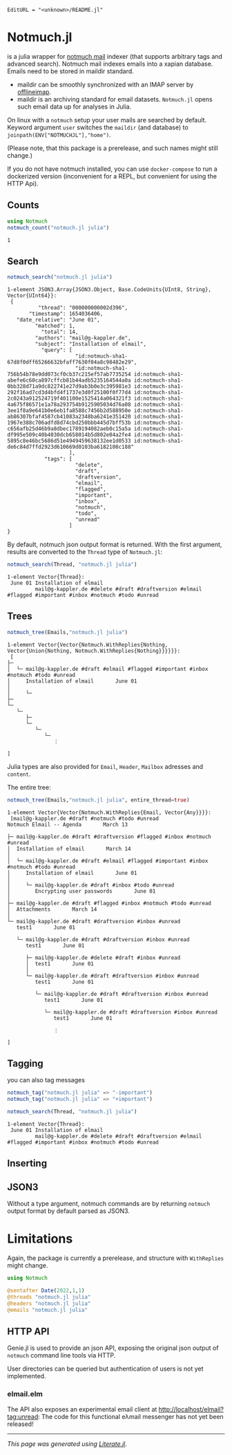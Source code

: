 ```@meta
EditURL = "<unknown>/README.jl"
```

# Notmuch.jl

is a julia wrapper for [notmuch mail](https://notmuchmail.org/) indexer (that supports arbitrary tags and advanced search).
Notmuch mail indexes emails into a xapian database.
Emails need to be stored in maildir standard.
- maildir can be smoothly synchronized with an IMAP server by [offlineimap](http://www.offlineimap.org/).
- maildir is an archiving standard for email datasets. `Notmuch.jl` opens such email data up for analyses in Julia.

On linux with a `notmuch` setup your user mails are searched by default.
Keyword argument `user` switches the `maildir` (and database) to
`joinpath(ENV["NOTMUCHJL"],"home")`.

(Please note, that this package is a prerelease, and such names might still change.)

If you do not have notmuch installed, you can use `docker-compose` to run a dockerized version (inconvenient for a REPL, but convenient for using the HTTP Api).
## Counts

````julia
using Notmuch
notmuch_count("notmuch.jl julia")
````

````
1
````

## Search

````julia
notmuch_search("notmuch.jl julia")
````

````
1-element JSON3.Array{JSON3.Object, Base.CodeUnits{UInt8, String}, Vector{UInt64}}:
 {
          "thread": "000000000002d396",
       "timestamp": 1654036406,
   "date_relative": "June 01",
         "matched": 1,
           "total": 14,
         "authors": "mail@g-kappler.de",
         "subject": "Installation of elmail",
           "query": [
                      "id:notmuch-sha1-67d8f0dff65266632bfaff7630f04a8c98482e29",
                      "id:notmuch-sha1-756b54b78e9dd073cf0cb37c215ef57ab7735254 id:notmuch-sha1-abefe6c60ca897cffcb81b44adb5235164544a0a id:notmuch-sha1-0bb328d71a9dc822741e27d9ab3b0e3c395981e3 id:notmuch-sha1-292f16ad7cd3d4bfd4f1737e3d0f25100f0f77d4 id:notmuch-sha1-2c0243a912524719f401100e1525414a064321f3 id:notmuch-sha1-4a675f86571e1a78a293754b9125905034d76a08 id:notmuch-sha1-3ee1f8a9e641b0e6eb1fa8588c7456b2d588950e id:notmuch-sha1-ab86307bfaf4587cb41083a2348ba6241e351420 id:notmuch-sha1-1967e388c706adfd8d74cbd250bbb445d7bff53b id:notmuch-sha1-c656afb25d46b9a8dbec1789194082aeb0c15a5a id:notmuch-sha1-df995e509c40b4030dcb658014b5d802e04a2fe4 id:notmuch-sha1-5895c8e46bc5686d51e4949459638132ee1d0533 id:notmuch-sha1-de6c84d7ffd2923d610669d0103ba6182108c188"
                    ],
            "tags": [
                      "delete",
                      "draft",
                      "draftversion",
                      "elmail",
                      "flagged",
                      "important",
                      "inbox",
                      "notmuch",
                      "todo",
                      "unread"
                    ]
}
````

By default, notmuch json output format is returned.
With the first argument, results are converted to the `Thread` type of `Notmuch.jl`:

````julia
notmuch_search(Thread, "notmuch.jl julia")
````

````
1-element Vector{Thread}:
 June 01 Installation of elmail
         mail@g-kappler.de #delete #draft #draftversion #elmail #flagged #important #inbox #notmuch #todo #unread
````

## Trees

````julia
notmuch_tree(Emails,"notmuch.jl julia")
````

````
1-element Vector{Vector{Notmuch.WithReplies{Nothing, Vector{Union{Nothing, Notmuch.WithReplies{Nothing}}}}}}:
 [
├─ 
│  └─ mail@g-kappler.de #draft #elmail #flagged #important #inbox #notmuch #todo #unread
│     Installation of elmail       June 01
│     
│     └─ 
├─ 
└─ 
   └─ 
      ├─ 
      └─ 
         └─ 
            └─ 
               ⋮
               
]
````

Julia types are also provided for `Email`, `Header`, `Mailbox` adresses
and `content`.

The entire tree:

````julia
notmuch_tree(Emails,"notmuch.jl julia", entire_thread=true)
````

````
1-element Vector{Vector{Notmuch.WithReplies{Email, Vector{Any}}}}:
 [mail@g-kappler.de #draft #notmuch #todo #unread
Notmuch Elmail -- Agenda       March 13

├─ mail@g-kappler.de #draft #draftversion #flagged #inbox #notmuch #unread
│  Installation of elmail       March 14
│  
│  └─ mail@g-kappler.de #draft #elmail #flagged #important #inbox #notmuch #todo #unread
│     Installation of elmail       June 01
│     
│     └─ mail@g-kappler.de #draft #inbox #todo #unread
│        Encrypting user passwords       June 01
│        
├─ mail@g-kappler.de #draft #flagged #inbox #notmuch #todo #unread
│  Attachments       March 14
│  
└─ mail@g-kappler.de #draft #draftversion #inbox #unread
   test1       June 01
   
   └─ mail@g-kappler.de #draft #draftversion #inbox #unread
      test1       June 01
      
      ├─ mail@g-kappler.de #delete #draft #inbox #unread
      │  test1       June 01
      │  
      └─ mail@g-kappler.de #draft #draftversion #inbox #unread
         test1       June 01
         
         └─ mail@g-kappler.de #draft #draftversion #inbox #unread
            test1       June 01
            
            └─ mail@g-kappler.de #draft #draftversion #inbox #unread
               test1       June 01
               
               ⋮
               
]
````

## Tagging
you can also tag messages

````julia
notmuch_tag("notmuch.jl julia" => "-important")
notmuch_tag("notmuch.jl julia" => "+important")

notmuch_search(Thread, "notmuch.jl julia")
````

````
1-element Vector{Thread}:
 June 01 Installation of elmail
         mail@g-kappler.de #delete #draft #draftversion #elmail #flagged #important #inbox #notmuch #todo #unread
````

## Inserting

## JSON3
Without a type argument, notmuch commands are by returning `notmuch` output format by default parsed as JSON3.

# Limitations
Again, the package is currently a prerelease, and structure with `WithReplies` might change.

```julia
using Notmuch

@sentafter Date(2022,1,1)
@threads "notmuch.jl julia"
@headers "notmuch.jl julia"
@emails "notmuch.jl julia"
```

## HTTP API
Genie.jl
is used to provide an json API, exposing the original json output of `notmuch` command line tools via HTTP.

User directories can be queried but authentication of users is not yet implemented.

### elmail.elm
The API also exposes an experimental email client at [http://localhost/elmail?tag:unread](http://localhost/elmail?tag:unread):
The code for this functional eλmail messenger has not yet been released!

---

*This page was generated using [Literate.jl](https://github.com/fredrikekre/Literate.jl).*

